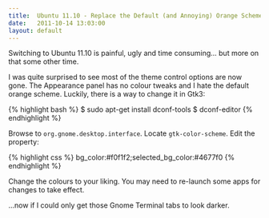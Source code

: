 ```yaml
---
title:  Ubuntu 11.10 - Replace the Default (and Annoying) Orange Scheme
date:   2011-10-14 13:03:00
layout: default
---
```


Switching to Ubuntu 11.10 is painful, ugly and time consuming... but more on that some other time.

I was quite surprised to see most of the theme control options are now gone. The Appearance panel has no colour tweaks and I hate the default orange scheme. Luckily, there is a way to change it in Gtk3:

{% highlight bash %}
$ sudo apt-get install dconf-tools
$ dconf-editor
{% endhighlight %}

Browse to `org.gnome.desktop.interface`. Locate `gtk-color-scheme`. Edit the property:

{% highlight css %}
bg_color:#f0f1f2;selected_bg_color:#4677f0
{% endhighlight %}

Change the colours to your liking. You may need to re-launch some apps for changes to take effect.

...now if I could only get those Gnome Terminal tabs to look darker.
